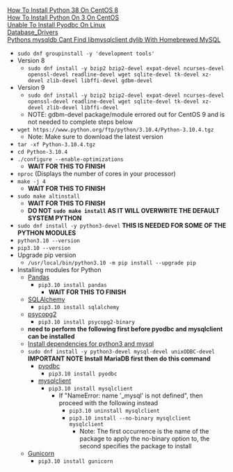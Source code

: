 [How To Install Python 38 On CentOS 8](https://linuxize.com/post/how-to-install-python-3-8-on-centos-8/)<br />
[How To Install Python On 3 On CentOS](https://computingforgeeks.com/how-to-install-python-on-3-on-centos/)<br />
[Unable To Install Pyodbc On Linux](https://stackoverflow.com/questions/2960339/unable-to-install-pyodbc-on-linux)<br />
[Database_Drivers](https://crateanon.readthedocs.io/en/latest/installation/database_drivers.html)<br />
[Pythons mysqldb Cant Find libmysqlclient dylib With Homebrewed MySQL](https://stackoverflow.com/questions/34536914/pythons-mysqldb-can-t-find-libmysqlclient-dylib-with-homebrewed-mysql)
* `sudo dnf groupinstall -y 'development tools'`
* Version 8
  * `sudo dnf install -y bzip2 bzip2-devel expat-devel ncurses-devel openssl-devel readline-devel wget sqlite-devel tk-devel xz-devel zlib-devel libffi-devel gdbm-devel`
* Version 9
  * `sudo dnf install -y bzip2 bzip2-devel expat-devel ncurses-devel openssl-devel readline-devel wget sqlite-devel tk-devel xz-devel zlib-devel libffi-devel`
  * NOTE: gdbm-devel package/module errored out for CentOS 9 and is not needed to complete steps below
* `wget https://www.python.org/ftp/python/3.10.4/Python-3.10.4.tgz`
  * Note: Make sure to download the latest version
* `tar -xf Python-3.10.4.tgz`
* `cd Python-3.10.4`
* `./configure --enable-optimizations`
  * **WAIT FOR THIS TO FINISH**
* `nproc` (Displays the number of cores in your processor)
* `make -j 4`
  * **WAIT FOR THIS TO FINISH**
* `sudo make altinstall`
  * **WAIT FOR THIS TO FINISH**
  * **DO NOT `sudo make install` AS IT WILL OVERWRITE THE DEFAULT SYSTEM PYTHON**
* `sudo dnf install -y python3-devel` **THIS IS NEEDED FOR SOME OF THE PYTHON MODULES**
* `python3.10 --version`
* `pip3.10 --version`
* Upgrade pip version
  * `/usr/local/bin/python3.10 -m pip install --upgrade pip`
* Installing modules for Python
  * [Pandas](https://pypi.org/project/pandas/)
    * `pip3.10 install pandas`
      * **WAIT FOR THIS TO FINISH**
  * [SQLAlchemy](https://pypi.org/project/SQLAlchemy/)
    * `pip3.10 install sqlalchemy`
  * [psycopg2](https://pypi.org/project/psycopg2/)
    * `pip3.10 install psycopg2-binary`
  * **need to perform the following first before pyodbc and mysqlclient can be installed**
  * [Install dependencies for python3 and mysql](https://stackoverflow.com/questions/21530577/fatal-error-python-h-no-such-file-or-directory)
  * `sudo dnf install -y python3-devel mysql-devel unixODBC-devel` **IMPORTANT NOTE Install MariaDB first then do this command**
    * [pyodbc](https://pypi.org/project/pyodbc/)
      * `pip3.10 install pyodbc`
    * [mysqlclient](https://pypi.org/project/mysqlclient/)
      * `pip3.10 install mysqlclient`
        * If "NameError: name '\_mysql' is not defined", then proceed with the following instead
          * `pip3.10 uninstall mysqlclient`
          * `pip3.10 install --no-binary mysqlclient mysqlclient`
            * Note: The first occurrence is the name of the package to apply the no-binary option to, the second specifies the package to install
  * [Gunicorn](https://pypi.org/project/gunicorn/)
    * `pip3.10 install gunicorn`
